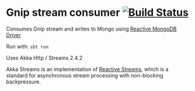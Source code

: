 Gnip stream consumer [![Build Status](https://travis-ci.org/jeroenr/gnip-consumer.svg?branch=master)](https://travis-ci.org/jeroenr/gnip-consumer)
===============================
Consumes Gnip stream and writes to Mongo using [Reactive MongoDB Driver](https://github.com/jeroenr/tepkin)

Run with: `sbt run`

Uses Akka Http / Streams 2.4.2

Akka Streams is an implementation of [Reactive Streams](http://www.reactive-streams.org/),
which is a standard for asynchronous stream processing with non-blocking backpressure.

